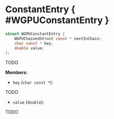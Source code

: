 

# ConstantEntry { #WGPUConstantEntry }

```C
struct WGPUConstantEntry {
    WGPUChainedStruct const * nextInChain;
    char const * key;
    double value;
};
```


TODO


**Members:**


 - `key` (`char const *`):


TODO


 - `value` (`double`):


TODO




